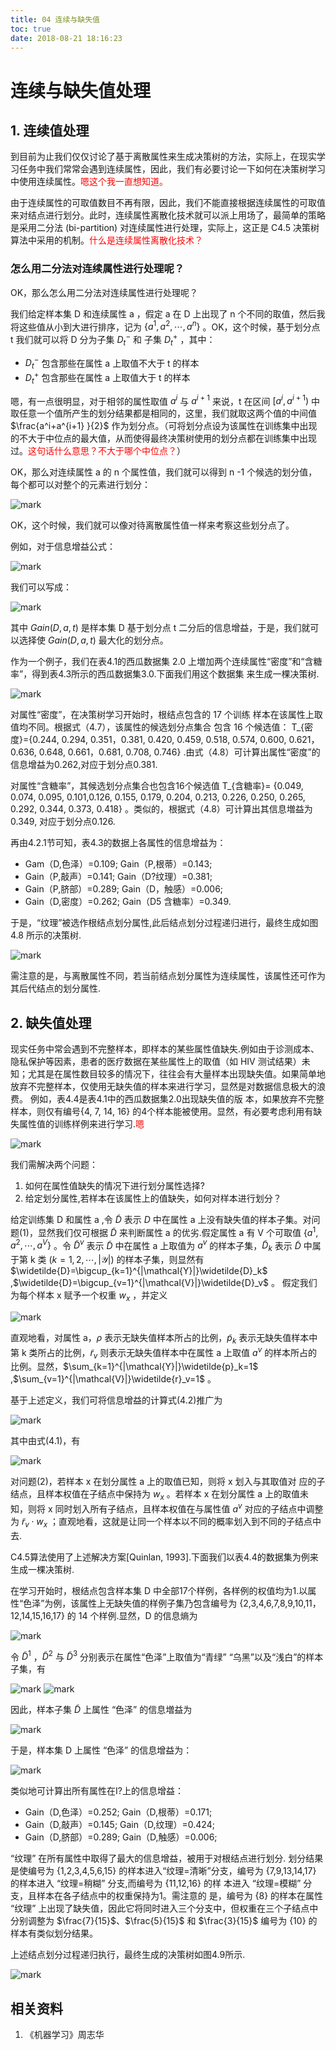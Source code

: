 ```yaml
---
title: 04 连续与缺失值
toc: true
date: 2018-08-21 18:16:23
---
```





# 连续与缺失值处理
## 1. 连续值处理


到目前为止我们仅仅讨论了基于离散属性来生成决策树的方法，实际上，在现实学习任务中我们常常会遇到连续属性，因此，我们有必要讨论一下如何在决策树学习中使用连续属性。<span style="color:red;">嗯这个我一直想知道。</span>

由于连续属性的可取值数目不再有限，因此，我们不能直接根据连续属性的可取值来对结点进行划分。此时，连续属性离散化技术就可以派上用场了，最简单的策略是采用二分法 (bi-partition) 对连续属性进行处理，实际上，这正是 C4.5 决策树算法中采用的机制。<span style="color:red;">什么是连续属性离散化技术？</span>


### 怎么用二分法对连续属性进行处理呢？


OK，那么怎么用二分法对连续属性进行处理呢？

我们给定样本集 D 和连续属性 a ，假定 a 在 D 上出现了 n 个不同的取值，然后我将这些值从小到大进行排序，记为 $\{a^1,a^2,\cdots ,a^n\}$ 。OK，这个时候，基于划分点 t 我们就可以将 D 分为子集 $D_t^-$ 和 子集 $D_t^+$ ，其中：


* $D_t^-$ 包含那些在属性 a 上取值不大于 t 的样本
* $D_t^+$ 包含那些在属性 a 上取值大于 t 的样本


嗯，有一点很明显，对于相邻的属性取值 $a^i$ 与 $a^{i+1}$ 来说，t 在区间 $[a^i,a^{i+1})$ 中取任意一个值所产生的划分结果都是相同的，这里，我们就取这两个值的中间值 $\frac{a^i+a^{i+1} }{2}$ 作为划分点。（可将划分点设为该属性在训练集中出现的不大于中位点的最大值，从而使得最终决策树使用的划分点都在训练集中出现过。<span style="color:red;">这句话什么意思？不大于哪个中位点？</span>）

OK，那么对连续属性 a 的 n 个属性值，我们就可以得到 n -1 个候选的划分值，每个都可以对整个的元素进行划分：


![mark](http://images.iterate.site/blog/image/180626/LBhE0jhLcK.png?imageslim)


OK，这个时候，我们就可以像对待离散属性值一样来考察这些划分点了。

例如，对于信息增益公式：


![mark](http://images.iterate.site/blog/image/180626/iCj5DiEdfJ.png?imageslim)


我们可以写成：


![mark](http://images.iterate.site/blog/image/180626/8De65gkc3i.png?imageslim)


其中 $Gain(D,a,t)$ 是样本集 D 基于划分点 t 二分后的信息增益，于是，我们就可以选择使 $Gain(D,a,t)$ 最大化的划分点。

作为一个例子，我们在表4.1的西瓜数据集 2.0 上増加两个连续属性“密度”和“含糖率”，得到表4.3所示的西瓜数据集3.0.下面我们用这个数据集 来生成一棵决策树.

![mark](http://images.iterate.site/blog/image/180626/BKke3850Fd.png?imageslim)


对属性“密度”，在决策树学习开始时，根结点包含的 17 个训练 样本在该属性上取值均不同。根据式（4.7），该属性的候选划分点集合 包含 16 个候选值： T_{密度}={0.244, 0.294, 0.351，0.381, 0.420, 0.459, 0.518, 0.574, 0.600, 0.621，0.636, 0.648, 0.661，0.681, 0.708, 0.746} .由式（4.8）可计算出属性“密度”的信息增益为0.262,对应于划分点0.381.

对属性“含糖率”，其候选划分点集合也包含16个候选值 T_{含糖率}= {0.049, 0.074, 0.095, 0.101,0.126, 0.155, 0.179, 0.204, 0.213, 0.226, 0.250, 0.265, 0.292, 0.344, 0.373, 0.418} 。类似的，根据式（4.8）可计算出其信息増益为0.349, 对应于划分点0.126.

再由4.2.1节可知，表4.3的数据上各属性的信息增益为：

- Gam（D,色泽）=0.109; Gain（P,根蒂）=0.143;
- Gain（P,敲声）=0.141; Gain（D?纹理）=0.381;
- Gain（P,脐部）=0.289; Gain（D，触感）=0.006;
- Gain（D,密度）=0.262; Gain（D5 含糖率）=0.349.

于是，“纹理”被选作根结点划分属性,此后结点划分过程递归进行，最终生成如图 4.8 所示的决策树.

![mark](http://images.iterate.site/blog/image/180626/F02jEbhl8m.png?imageslim)

需注意的是，与离散属性不同，若当前结点划分属性为连续属性，该属性还可作为其后代结点的划分属性.

## 2. 缺失值处理

现实任务中常会遇到不完整样本，即样本的某些属性值缺失.例如由于诊测成本、隐私保护等因素，患者的医疗数据在某些属性上的取值（如 HIV 测试结果）未知；尤其是在属性数目较多的情况下，往往会有大量样本出现缺失值。如果简单地放弃不完整样本，仅使用无缺失值的样本来进行学习，显然是对数据信息极大的浪费。
例如，表4.4是表4.1中的西瓜数据集2.0出现缺失值的版 本，如果放弃不完整样本，则仅有编号{4, 7, 14, 16} 的4个样本能被使用。显然，有必要考虑利用有缺失属性值的训练样例来进行学习.<span style="color:red;">嗯</span>

![mark](http://images.iterate.site/blog/image/180626/60DCkg8cBK.png?imageslim)

我们需解决两个问题：

1. 如何在属性值缺失的情况下进行划分属性选择?
2. 给定划分属性,若样本在该属性上的值缺失，如何对样本进行划分？

给定训练集 D 和属性 a ,令 $\widetilde{D}$ 表示 $D$ 中在属性 a 上没有缺失值的样本子集。对问题(1)，显然我们仅可根据 $\widetilde{D}$ 来判断属性 a 的优劣.假定属性 a 有 V 个可取值 $\{a^1,a^2,\cdots ,a^V\}$ 。令 $\widetilde{D}^v$ 表示  $\widetilde{D}$  中在属性 a 上取值为 $a^v$ 的样本子集，$\widetilde{D}_k$ 表示 $\widetilde{D}$ 中属于第 k 类 $(k=1,2,\cdots,|\mathcal{Y}|)$ 的样本子集，则显然有 $\widetilde{D}=\bigcup_{k=1}^{|\mathcal{Y}|}\widetilde{D}_k$ ,$\widetilde{D}=\bigcup_{v=1}^{|\mathcal{V}|}\widetilde{D}_v$ 。 假定我们为每个样本 x 赋予一个权重 $w_x$ ，并定义

![mark](http://images.iterate.site/blog/image/180626/94CD991Eij.png?imageslim)

直观地看，对属性 a，$\rho$ 表示无缺失值样本所占的比例，$\widetilde{p}_k$ 表示无缺失值样本中第 k 类所占的比例，$\widetilde{r}_v$ 则表示无缺失值样本中在属性 a 上取值 $a^v$ 的样本所占的比例。显然，$\sum_{k=1}^{|\mathcal{Y}|}\widetilde{p}_k=1$ ,$\sum_{v=1}^{|\mathcal{V}|}\widetilde{r}_v=1$ 。

基于上述定义，我们可将信息增益的计算式(4.2)推广为

![mark](http://images.iterate.site/blog/image/180626/e42jcdd2HA.png?imageslim)

其中由式(4.1)，有

![mark](http://images.iterate.site/blog/image/180626/4Gj9kCjmDI.png?imageslim)

对问题(2)，若样本 x 在划分属性 a 上的取值已知，则将 x 划入与其取值对 应的子结点，且样本权值在子结点中保持为 $w_x$ 。若样本 x 在划分属性 a 上的取值未知，则将 x 同时划入所有子结点，且样本权值在与属性值 $a^v$ 对应的子结点中调整为 $\widetilde{r}_v\cdot w_x$ ；直观地看，这就是让同一个样本以不同的概率划入到不同的子结点中去.

C4.5算法使用了上述解决方案[Quinlan, 1993].下面我们以表4.4的数据集为例来生成一棵决策树.

在学习开始时，根结点包含样本集 D 中全部17个样例，各样例的权值均为1.以属性“色泽”为例，该属性上无缺失值的样例子集乃包含编号为 {2,3,4,6,7,8,9,10,11，12,14,15,16,17} 的 14 个样例.显然，D 的信息熵为

![mark](http://images.iterate.site/blog/image/180626/EA80HA50GK.png?imageslim)

令 $\widetilde{D}^1$ ，$\widetilde{D}^2$ 与 $\widetilde{D}^3$ 分别表示在属性“色泽”上取值为“青绿” “乌黑”以及“浅白”的样本子集，有

![mark](http://images.iterate.site/blog/image/180626/2bI4jdJDe4.png?imageslim)
![mark](http://images.iterate.site/blog/image/180626/G4bccja3fe.png?imageslim)

因此，样本子集 $\widetilde{D}$ 上属性 “色泽” 的信息増益为

![mark](http://images.iterate.site/blog/image/180626/25GjklKEb2.png?imageslim)

于是，样本集 D 上属性 “色泽” 的信息增益为：

![mark](http://images.iterate.site/blog/image/180626/EigcelGD9b.png?imageslim)

类似地可计算出所有属性在I?上的信息增益：

- Gain（D,色泽）=0.252; Gain（D,根蒂）=0.171;
- Gain（D,敲声）=0.145; Gain（D,纹理）=0.424;
- Gain（D,脐部）=0.289; Gain（D,触感）=0.006;

“纹理” 在所有属性中取得了最大的信息增益，被用于对根结点进行划分. 划分结果是使编号为 {1,2,3,4,5,6,15} 的样本进入“纹理=清晰”分支，编号为 {7,9,13,14,17} 的样本进入 “纹理=稍糊” 分支,而编号为 {11,12,16} 的样 本进入 “纹理=模糊” 分支，且样本在各子结点中的权重保持为1。需注意的 是，编号为 {8} 的样本在属性 “纹理” 上出现了缺失值，因此它将同时进入三个分支中，但权重在三个子结点中分别调整为 $\frac{7}{15}$、$\frac{5}{15}$ 和 $\frac{3}{15}$ 编号为 {10} 的样本有类似划分结果。

上述结点划分过程递归执行，最终生成的决策树如图4.9所示.

![mark](http://images.iterate.site/blog/image/180626/HeJ1B0dgBb.png?imageslim)






## 相关资料
1. 《机器学习》周志华
